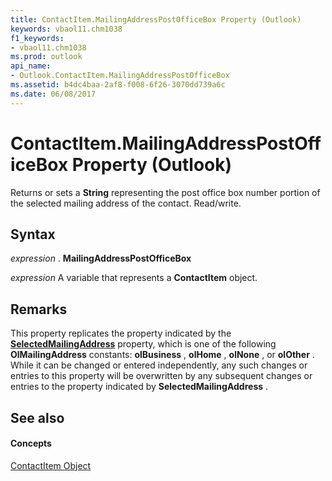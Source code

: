 ```yaml
---
title: ContactItem.MailingAddressPostOfficeBox Property (Outlook)
keywords: vbaol11.chm1038
f1_keywords:
- vbaol11.chm1038
ms.prod: outlook
api_name:
- Outlook.ContactItem.MailingAddressPostOfficeBox
ms.assetid: b4dc4baa-2af8-f008-6f26-3070dd739a6c
ms.date: 06/08/2017
---
```



# ContactItem.MailingAddressPostOfficeBox Property (Outlook)

Returns or sets a **String** representing the post office box number portion of the selected mailing address of the contact. Read/write.


## Syntax

 _expression_ . **MailingAddressPostOfficeBox**

 _expression_ A variable that represents a **ContactItem** object.


## Remarks

This property replicates the property indicated by the **[SelectedMailingAddress](contactitem-selectedmailingaddress-property-outlook.md)** property, which is one of the following **OlMailingAddress** constants: **olBusiness** , **olHome** , **olNone** , or **olOther** . While it can be changed or entered independently, any such changes or entries to this property will be overwritten by any subsequent changes or entries to the property indicated by **SelectedMailingAddress** .


## See also


#### Concepts


[ContactItem Object](contactitem-object-outlook.md)

